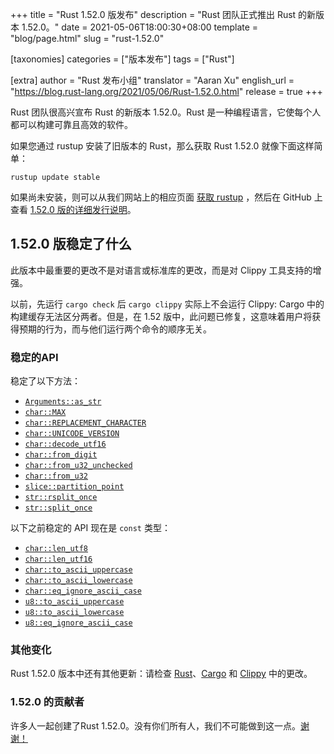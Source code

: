 +++
title = "Rust 1.52.0 版发布"
description = "Rust 团队正式推出 Rust 的新版本 1.52.0。"
date = 2021-05-06T18:00:30+08:00
template = "blog/page.html"
slug = "rust-1.52.0"

[taxonomies]
categories = ["版本发布"]
tags = ["Rust"]

[extra]
author = "Rust 发布小组"
translator = "Aaran Xu"
english_url = "https://blog.rust-lang.org/2021/05/06/Rust-1.52.0.html"
release = true
+++

Rust 团队很高兴宣布 Rust 的新版本 1.52.0。Rust 是一种编程语言，它使每个人都可以构建可靠且高效的软件。

如果您通过 rustup 安装了旧版本的 Rust，那么获取 Rust 1.52.0 就像下面这样简单：

```console
rustup update stable
```

如果尚未安装，则可以从我们网站上的相应页面 [获取 rustup][install] ，然后在 GitHub 上查看 [1.52.0 版的详细发行说明][notes]。

[install]: https://www.rust-lang.org/install.html
[notes]: https://github.com/rust-lang/rust/blob/master/RELEASES.md#version-1520-2021-05-06

## 1.52.0 版稳定了什么

此版本中最重要的更改不是对语言或标准库的更改，而是对 Clippy 工具支持​​的增强。

以前，先运行 `cargo check` 后 `cargo clippy` 实际上不会运行 Clippy: Cargo 中的构建缓存无法区分两者。但是，在 1.52 版中，此问题已修复，这意味着用户将获得预期的行为，而与他们运行两个命令的顺序无关。

### 稳定的API

稳定了以下方法：

- [`Arguments::as_str`]
- [`char::MAX`]
- [`char::REPLACEMENT_CHARACTER`]
- [`char::UNICODE_VERSION`]
- [`char::decode_utf16`]
- [`char::from_digit`]
- [`char::from_u32_unchecked`]
- [`char::from_u32`]
- [`slice::partition_point`]
- [`str::rsplit_once`]
- [`str::split_once`]

以下之前稳定的 API 现在是 `const` 类型：

- [`char::len_utf8`]
- [`char::len_utf16`]
- [`char::to_ascii_uppercase`]
- [`char::to_ascii_lowercase`]
- [`char::eq_ignore_ascii_case`]
- [`u8::to_ascii_uppercase`]
- [`u8::to_ascii_lowercase`]
- [`u8::eq_ignore_ascii_case`]

[`char::MAX`]: https://doc.rust-lang.org/std/primitive.char.html#associatedconstant.MAX
[`char::REPLACEMENT_CHARACTER`]: https://doc.rust-lang.org/std/primitive.char.html#associatedconstant.REPLACEMENT_CHARACTER
[`char::UNICODE_VERSION`]: https://doc.rust-lang.org/std/primitive.char.html#associatedconstant.UNICODE_VERSION
[`char::decode_utf16`]: https://doc.rust-lang.org/std/primitive.char.html#method.decode_utf16
[`char::from_u32`]: https://doc.rust-lang.org/std/primitive.char.html#method.from_u32
[`char::from_u32_unchecked`]: https://doc.rust-lang.org/std/primitive.char.html#method.from_u32_unchecked
[`char::from_digit`]: https://doc.rust-lang.org/std/primitive.char.html#method.from_digit
[`Arguments::as_str`]: https://doc.rust-lang.org/stable/std/fmt/struct.Arguments.html#method.as_str
[`str::split_once`]: https://doc.rust-lang.org/stable/std/primitive.str.html#method.split_once
[`str::rsplit_once`]: https://doc.rust-lang.org/stable/std/primitive.str.html#method.rsplit_once
[`slice::partition_point`]: https://doc.rust-lang.org/stable/std/primitive.slice.html#method.partition_point
[`char::len_utf8`]: https://doc.rust-lang.org/stable/std/primitive.char.html#method.len_utf8
[`char::len_utf16`]: https://doc.rust-lang.org/stable/std/primitive.char.html#method.len_utf16
[`char::to_ascii_uppercase`]: https://doc.rust-lang.org/stable/std/primitive.char.html#method.to_ascii_uppercase
[`char::to_ascii_lowercase`]: https://doc.rust-lang.org/stable/std/primitive.char.html#method.to_ascii_lowercase
[`char::eq_ignore_ascii_case`]: https://doc.rust-lang.org/stable/std/primitive.char.html#method.eq_ignore_ascii_case
[`u8::to_ascii_uppercase`]: https://doc.rust-lang.org/stable/std/primitive.u8.html#method.to_ascii_uppercase
[`u8::to_ascii_lowercase`]: https://doc.rust-lang.org/stable/std/primitive.u8.html#method.to_ascii_lowercase
[`u8::eq_ignore_ascii_case`]: https://doc.rust-lang.org/stable/std/primitive.u8.html#method.eq_ignore_ascii_case

### 其他变化

Rust 1.52.0 版本中还有其他更新：请检查 [Rust](https://github.com/rust-lang/rust/blob/master/RELEASES.md#version-1520-2021-05-06)、[Cargo](https://github.com/rust-lang/cargo/blob/master/CHANGELOG.md#cargo-152-2021-05-06) 和 [Clippy](https://github.com/rust-lang/rust-clippy/blob/master/CHANGELOG.md#rust-152) 中的更改。

### 1.52.0 的贡献者

许多人一起创建了Rust 1.52.0。没有你们所有人，我们不可能做到这一点。[谢谢！](https://thanks.rust-lang.org/rust/1.52.0/)

